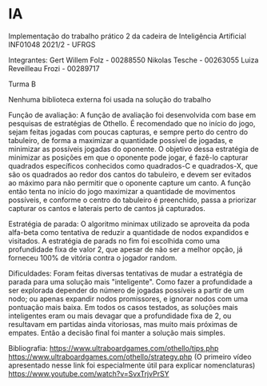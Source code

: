 # IA
Implementação do trabalho prático 2 da cadeira de Inteligência Artificial INF01048 2021/2 - UFRGS

Integrantes:
Gert Willem Folz - 00288550
Nikolas Tesche - 00263055
Luiza Reveilleau Frozi - 00289717

Turma B

Nenhuma biblioteca externa foi usada na solução do trabalho



Função de avaliação:
 A função de avaliação foi desenvolvida com base em pesquisas de estratégias de Othello. É recomendado que no início do jogo, sejam feitas
jogadas com poucas capturas, e sempre perto do centro do tabuleiro, de forma a maximizar a quantidade possível de jogadas, e minimizar as
possíveis jogadas do oponente. O objetivo dessa estratégia de minimizar as posições em que o oponente pode jogar, é fazê-lo capturar quadrados
específicos conhecidos como quadrados-C e quadrados-X, que são os quadrados ao redor dos cantos do tabuleiro, e devem ser evitados ao máximo
para não permitir que o oponente capture um canto.
 A função então tenta no início do jogo maximizar a quantidade de movimentos possíveis, e conforme o centro do tabuleiro é preenchido, passa
a priorizar capturar os cantos e laterais perto de cantos já capturados.

Estratégia de parada:
 O algoritmo minimax utilizado se aproveita da poda alfa-beta como tentativa de reduzir a quantidade de nodos expandidos e visitados. A
estratégia de parads no fim foi escolhida como uma profundidade fixa de valor 2, que apesar de não ser a melhor opção, já forneceu 100%
de vitória contra o jogador random.

Dificuldades:
 Foram feitas diversas tentativas de mudar a estratégia de parada para uma solução mais "inteligente". Como fazer a profundidade a ser explorada
depender do número de jogadas possíveis a partir de um nodo; ou apenas expandir nodos promissores, e ignorar nodos com uma pontuação mais baixa.
Em todos os casos testados, as soluções mais inteligentes eram ou mais devagar que a profundidade fixa de 2, ou resultavam em partidas ainda
vitoriosas, mas muito mais próximas de empates. Então a decisão final foi manter a solução mais simples.

Bibliografia:
https://www.ultraboardgames.com/othello/tips.php
https://www.ultraboardgames.com/othello/strategy.php (O primeiro vídeo apresentado nesse link foi especialmente útil para explicar nomenclaturas)
https://www.youtube.com/watch?v=SvxTrjvPrSY

